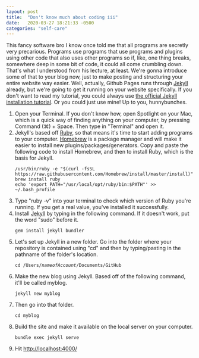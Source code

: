```yaml
---
layout: post
title:  "Don't know much about coding iii"
date:   2020-03-27 18:21:33 -0500
categories: "self-care"
---
```


This fancy software bro I know once told me that all programs are secretly very precarious. Programs use programs that use programs and plugins using other code that also uses other programs so if, like, one thing breaks, somewhere deep in some bit of code, it could all come crumbling down. That's what I understood from his lecture, at least. We're gonna introduce some of that to your blog now, just to make posting and structuring your entire website way easier. Well, actually, Github Pages runs through <a href="https://jekyllrb.com/" target="_blank">Jekyll</a> already, but we're going to get it running on your website specifically. If you don't want to read my tutorial, you could always use <a href="https://jekyllrb.com/docs/installation/" target="_blank">the official Jekyll installation tutorial</a>. Or you could just use mine! Up to you, hunnybunches.<!-- more -->

<ol><li>Open your Terminal. If you don't know how, open Spotlight on your Mac, which is a quick way of finding anything on your computer, by pressing Command (⌘) + Space. Then type in "Terminal" and open it.</li>
<li>Jekyll's based off <a href="https://www.ruby-lang.org/en/" target="_blank">Ruby</a>, so that means it's time to start adding programs to your computer. <a href="https://brew.sh/" target="_blank">Homebrew</a> is a package manager and will make it easier to install new plugins/packages/generators. Copy and paste the following code to install Homebrew, and then to install Ruby, which is the basis for Jekyll.
<pre><code>/usr/bin/ruby -e "$(curl -fsSL https://raw.githubusercontent.com/Homebrew/install/master/install)"
brew install ruby
echo 'export PATH="/usr/local/opt/ruby/bin:$PATH"' >> ~/.bash_profile</code></pre></li>
<li>Type "ruby -v" into your terminal to check which version of Ruby you're running. If you get a real value, you've installed it successfully.</li>
<li>Install <a href="https://jekyllrb.com/docs/" target="_blank">Jekyll</a> by typing in the following command. If it doesn't work, put the word "sudo" before it.
<pre><code>gem install jekyll bundler</pre></code></li>
<li>Let's set up Jekyll in a new folder. Go into the folder where your repository is contained using "cd" and then by typing/pasting in the pathname of the folder's location.
<pre><code>cd /Users/<i>nameofAccount</i>/Documents/GitHub</pre></code></li>
<li>Make the new blog using Jekyll. Based off of the following command, it'll be called myblog.
<pre><code>jekyll new myblog</pre></code></li>
<li>Then go into that folder.
<pre><code>cd myblog</pre></code></li>
<li>Build the site and make it available on the local server on your computer.
<pre><code>bundle exec jekyll serve</pre></code></li>
<li>Hit <a href="http://localhost:4000" target="_blank">http://localhost:4000/</a></li></ol>